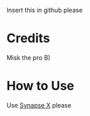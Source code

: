 Insert this in github please
# Credits
Misk the pro B)
# How to Use
Use [Synapse X](https://x.synapse.to) please
